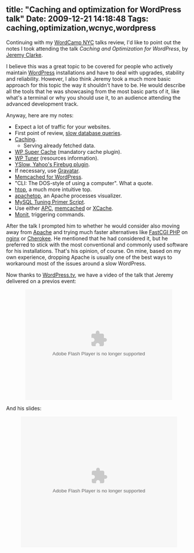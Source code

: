 title: "Caching and optimization for WordPress talk"
Date: 2009-12-21 14:18:48
Tags: caching,optimization,wcnyc,wordpress
---
<p>Continuing with my <a href="http://2009.newyork.wordcamp.org/">WordCamp NYC</a> talks review, I'd like to point out the notes I took attending the talk <em>Caching and Optimization for WordPress</em>, by <a href="http://simianuprising.com/">Jeremy Clarke</a>.</p>
<p>I believe this was a great topic to be covered for people who actively maintain <a href="http://wordpress.org/">WordPress</a> installations and have to deal with upgrades, stability and reliability. However, I also think Jeremy took a much more basic approach for this topic the way it shouldn't have to be. He would describe all the tools that he was showcasing from the most basic parts of it, like what's a terminal or why you should use it, to an audience attending the advanced development track.</p>
<p>Anyway, here are my notes:</p>
<ul>
    <li>Expect a lot of traffic for your websites.</li>
    <li>First point of review, <a href="http://wordpress.org/support/topic/300880">slow database queries</a>.</li>
    <li><a href="http://en.wikipedia.org/wiki/Web_cache">Caching</a>.
    <ul>
        <li>Serving already fetched data.</li>
    </ul>
    </li>
    <li><a href="http://wordpress.org/extend/plugins/wp-super-cache/">WP Super Cache</a> (mandatory cache plugin).</li>
    <li><a href="http://wordpress.org/extend/plugins/wptuner/">WP Tuner</a> (resources information).</li>
    <li><a href="http://stereonaut.net/yahoo-yslow-for-firebug/">YSlow, Yahoo's Firebug plugin</a>.</li>
    <li>If necessary, use <a href="http://gravatar.com">Gravatar</a>.</li>
    <li><a href="http://mohanjith.net/blog/2008/10/using-memcached-with-wordpress-object-cache.html">Memcached for WordPress</a>.</li>
    <li>&quot;CLI: The DOS-style of using a computer&quot;. What a quote.</li>
    <li><a href="http://htop.sourceforge.net/">htop</a>, a much more intuitive top.</li>
    <li><a href="http://www.webta.org/projects/apachetop/">apachetop</a>, an Apache processes visualizer.</li>
    <li><a href="http://www.day32.com/MySQL/">MySQL Tuning Primer Script</a>.</li>
    <li>Use either <a href="http://pecl.php.net/package/APC">APC</a>, <a href="http://php.net/manual/en/book.memcache.php">memcached</a> or <a href="http://xcache.lighttpd.net/">XCache</a>.</li>
    <li><a href="http://mmonit.com/monit/">Monit</a>, triggering commands.</li>
</ul>
<p>After the talk I prompted him to whether he would consider also moving away from <a href="http://httpd.apache.org/">Apache</a> and trying much faster alternatives like <a href="http://www.fastcgi.com/drupal/node/5?q=node/10">FastCGI PHP</a> on <a href="http://nginx.org/">nginx</a> or <a href="http://www.cherokee-project.com/">Cherokee</a>. He mentioned that he had considered it, but he preferred to stick with the most conventional and commonly used software for his installations. That's his opinion, of course. On mine, based on my own experience, dropping Apache is usually one of the best ways to workaround most of the issues around a slow WordPress.</p>
<p>Now thanks to <a href="http://wordpress.tv/">WordPress.tv</a>, we have a video of the talk that Jeremy delivered on a previos event:</p>
<p style="text-align: center; "><embed src="http://v.wordpress.com/wp-content/plugins/video/flvplayer.swf?ver=1.11" type="application/x-shockwave-flash" width="400" height="300" allowscriptaccess="always" allowfullscreen="true" flashvars="guid=P1pO85U7&amp;width=400&amp;height=300" title=""></embed></p>
<p style="text-align: left; ">And his slides:</p>
<p style="text-align: center; "><object style="margin:0px" width="425" height="355">
<param name="movie" value="http://static.slidesharecdn.com/swf/ssplayer2.swf?doc=jeremyclarke-wcmtl-optimization-090711143857-phpapp02&amp;rel=0&amp;stripped_title=caching-and-optimization-for-wordpress" />
<param name="allowFullScreen" value="true" />
<param name="allowScriptAccess" value="always" /><embed src="http://static.slidesharecdn.com/swf/ssplayer2.swf?doc=jeremyclarke-wcmtl-optimization-090711143857-phpapp02&amp;rel=0&amp;stripped_title=caching-and-optimization-for-wordpress" type="application/x-shockwave-flash" allowscriptaccess="always" allowfullscreen="true" width="425" height="355"></embed></object></p>